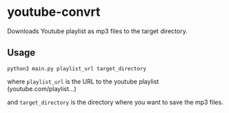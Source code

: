 # youtube-convrt
Downloads Youtube playlist as mp3 files to the target directory.

## Usage

`python3 main.py playlist_url target_directory`

where `playlist_url` is the URL to the youtube playlist (youtube.com/playlist...)

and `target_directory` is the directory where you want to save the mp3 files.
